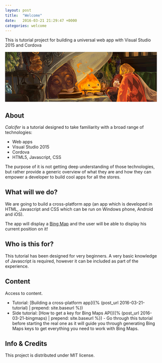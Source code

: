 ```yaml
---
layout: post
title:  "Welcome"
date:   2016-03-21 21:29:47 +0000
categories: welcome
---
```

This is tutorial project for building a universal web app with Visual Studio 2015 and Cordova

![Calcifer](images/calcifer.png)

## About
_Calcifer_ is a tutorial designed to take familiarity with a broad range of technologies:

- Web apps
- Visual Studio 2015
- Cordova
- HTML5, Javascript, CSS

The purpose of it is not getting deep understanding of those technologies, but rather provide a generic overview of what they are and how they can empower a developer to build cool apps for all the stores.

## What will we do?
We are going to build a cross-platform app (an app which is developed in HTML, Javascript and CSS which can be run on Windows phone, Android and iOS).

The app will display a [Bing Map](http://www.microsoft.com/maps/choose-your-bing-maps-API.aspx) and the user will be able to display his current position on it!

## Who is this for?
This tutorial has been designed for very beginners. A very basic knowledge of Javascript is required, however it can be included as part of the experience.

## Content
Access to content.

- Tutorial: [Building a cross-platform app]({% (post_url 2016-03-21-tutorial)  | prepend: site.baseurl %})
- Side tutorial: [How to get a key for Bing Maps API]({% (post_url 2016-03-21-bingmaps)  | prepend: site.baseurl %}) - Go through this tutorial before starting the real one as it will guide you through generating Bing Maps keys to get everything you need to work with Bing Maps.

## Info & Credits
This project is distributed under MIT license.
